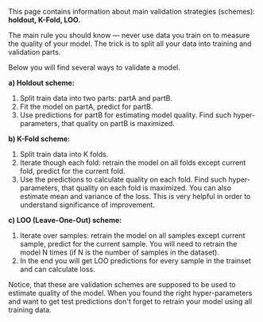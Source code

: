 This page contains information about main validation strategies (schemes): **holdout, K-Fold, LOO.**

The main rule you should know — never use data you train on to measure the quality of your model. The trick is to split all your data into training and validation parts.

Below you will find several ways to validate a model.

**a) Holdout scheme:**

1. Split train data into two parts: partA and partB.
2. Fit the model on partA, predict for partB.
3. Use predictions for partB for estimating model quality. Find such hyper-parameters, that quality on partB is maximized.

**b) K-Fold scheme:**

1. Split train data into K folds.
2. Iterate though each fold: retrain the model on all folds except current fold, predict for the current fold.
3. Use the predictions to calculate quality on each fold. Find such hyper-parameters, that quality on each fold is maximized. You can also estimate mean and variance of the loss. This is very helpful in order to understand significance of improvement.

**c) LOO (Leave-One-Out) scheme:**

1. Iterate over samples: retrain the model on all samples except current sample, predict for the current sample. You will need to retrain the model N times (if N is the number of samples in the dataset).
2. In the end you will get LOO predictions for every sample in the trainset and can calculate loss.

Notice, that these are validation schemes are supposed to be used to estimate quality of the model. When you found the right hyper-parameters and want to get test predictions don't forget to retrain your model using all training data.